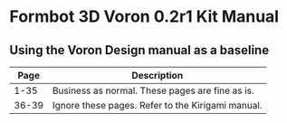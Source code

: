 # Formbot 3D Voron 0.2r1 Kit Manual
## Using the Voron Design manual as a baseline
| Page | Description |
| --- | --- |
| 1-35 | Business as normal. These pages are fine as is. |
| 36-39 | Ignore these pages. Refer to the Kirigami manual.  |
